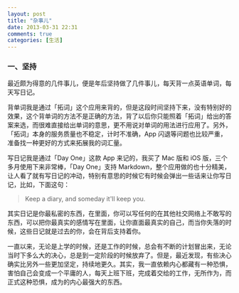 ```yaml
---
layout: post
title: "杂事儿"
date: 2013-03-31 22:31
comments: true
categories: [生活]
---
```


### 一、坚持

最近颇为得意的几件事儿，便是年后坚持做了几件事儿，每天背一点英语单词，每天写日记。

背单词我是通过「拓词」这个应用来背的，但是这段时间坚持下来，没有特别好的效果，这个背单词的方法不是正确的方法，背了以后你只能照着「拓词」给出的答案来选，而很难直接给出单词的意思，更不用说对单词的用法进行应用了。另外，「拓词」本身的服务质量也不稳定，计时不准确，App 闪退等问题也比较严重，准备找一种更好的方式来拓展我的词汇量。

写日记我是通过「Day One」这款 App 来记的，我买了 Mac 版和 iOS 版，三个多月使用下来非常棒，「Day One」支持 Markdown，整个应用做的也十分精美，让人看了就有写日记的冲动，特别有意思的时候它有时候会弹出一些话来让你写日记，比如，下面这句：

> Keep a diary, and someday it'll keep you.

其实日记是你最私密的东西，在里面，你可以写任何的在其他社交网络上不敢写的东西，可以把你最真实的感情写在里面，让你直面最真实的自己，而当你失落的时候，这些日记就是过去的你，会在背后支持着你。

一直以来，无论是上学的时候，还是工作的时候，总会有不断的计划冒出来，无论当时下多么大的决心，总是到一定阶段的时候放弃了。但是，最近发现，有些决心确实比另外一些更加坚定，持续地更久。其实，我一直依赖内心都藏有一种恐惧，害怕自己会变成一个平庸的人，每天上班下班，完成着交给的工作，无所作为，而正式这种恐惧，成为的内心最强大的东西。